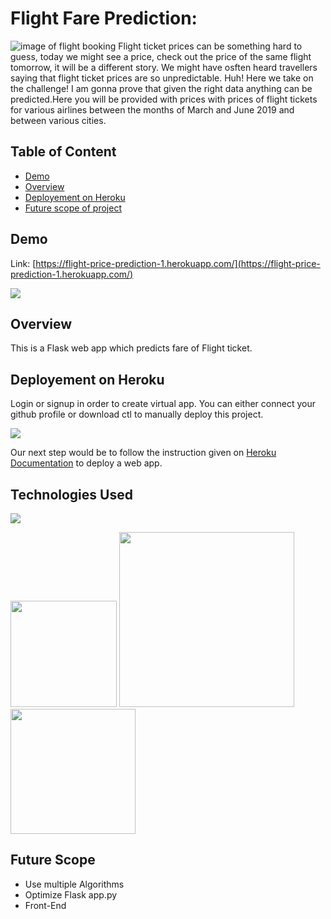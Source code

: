 # Flight Fare Prediction: 
![image of flight booking](https://smileylives.com/wp-content/uploads/2020/07/online-flight-booking-mistakes-to-avoid.png)
Flight ticket prices can be something hard to guess, today we might see a price, check out the price of the same flight tomorrow, it will be a different story. We might have osften heard travellers saying that flight ticket prices are so unpredictable. Huh! Here we take on the challenge! I am gonna prove that given the right data anything can be predicted.Here you will be provided with prices with prices of flight tickets for various airlines between the months of March and June 2019 and between various cities.  

## Table of Content
  * [Demo](#demo)
  * [Overview](#overview)
  * [Deployement on Heroku](#deployement-on-heroku)
  * [Future scope of project](#future-scope)


## Demo
Link: [https://flight-price-prediction-1.herokuapp.com/](https://flight-price-prediction-1.herokuapp.com/)

[![](https://i.imgur.com/R1g2wvC.png)](https://flight-price-prediction-1.herokuapp.com/)

## Overview
This is a Flask web app which predicts fare of Flight ticket.

## Deployement on Heroku
Login or signup in order to create virtual app. You can either connect your github profile or download ctl to manually deploy this project.

[![](https://i.imgur.com/dKmlpqX.png)](https://heroku.com)

Our next step would be to follow the instruction given on [Heroku Documentation](https://devcenter.heroku.com/articles/getting-started-with-python) to deploy a web app.

## Technologies Used

![](https://forthebadge.com/images/badges/made-with-python.svg)

[<img target="_blank" src="https://flask.palletsprojects.com/en/1.1.x/_images/flask-logo.png" width=170>](https://flask.palletsprojects.com/en/1.1.x/) [<img target="_blank" src="https://number1.co.za/wp-content/uploads/2017/10/gunicorn_logo-300x85.png" width=280>](https://gunicorn.org) [<img target="_blank" src="https://scikit-learn.org/stable/_static/scikit-learn-logo-small.png" width=200>](https://scikit-learn.org/stable/) 

## Future Scope

* Use multiple Algorithms
* Optimize Flask app.py
* Front-End
